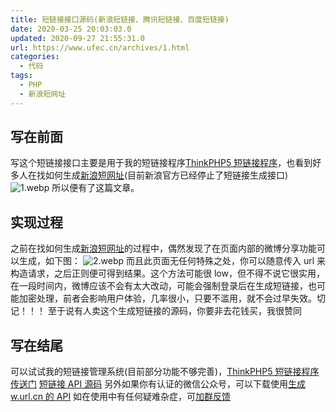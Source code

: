 ```yaml
---
title: 短链接接口源码(新浪短链接、腾讯短链接、百度短链接)
date: 2020-03-25 20:03:03.0
updated: 2020-09-27 21:55:31.0
url: https://www.ufec.cn/archives/1.html
categories:
  - 代码
tags:
  - PHP
  - 新浪短网址
---
```


## 写在前面

写这个短链接接口主要是用于我的短链接程序[ThinkPHP5 短链接程序](https://github.com/Chirmis/shortUrl)，也看到好多人在找如何生成[新浪短网址](https://www.ufec.cn/tags/tcn)(目前新浪官方已经停止了短链接生成接口)
![1.webp](https://ghproxy.com/https://raw.githubusercontent.com/ufec/picGoImg/main/2020/3/1-0c3249234bd349d681b1cfbd74a9a3aa.webp)
所以便有了这篇文章。

## 实现过程

之前在找如何生成[新浪短网址](https://www.ufec.cn/tags/tcn)的过程中，偶然发现了在页面内部的微博分享功能可以生成，如下图：
![2.webp](https://ghproxy.com/https://raw.githubusercontent.com/ufec/picGoImg/main/2020/3/2-d3f8c87991354ff99d08592fe0b55110.webp)
而且此页面无任何特殊之处，你可以随意传入 url 来构造请求，之后正则便可得到结果。这个方法可能很 low，但不得不说它很实用，在一段时间内，微博应该不会有太大改动，可能会强制登录后在生成短链接，也可能加密处理，前者会影响用户体验，几率很小，只要不滥用，就不会过早失效。切记！！！
至于说有人卖这个生成短链接的源码，你要非去花钱买，我很赞同

## 写在结尾

可以试试我的短链接管理系统(目前部分功能不够完善)，[ThinkPHP5 短链接程序传送门](https://github.com/Chirmis/shortUrl)
[短链接 API 源码](https://github.com/Chirmis/shortUrlApi)
另外如果你有认证的微信公众号，可以下载使用[生成 w.url.cn 的 API](https://www.lanzous.com/iapanad)
如在使用中有任何疑难杂症，可[加群反馈](https://jq.qq.com/?_wv=1027&k=5ynWofJ)
